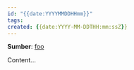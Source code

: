 ```yaml
---
id: "{{date:YYYYMMDDHHmm}}"
tags: 
created: {{date:YYYY-MM-DDTHH:mm:ssZ}}
---
```


**Sumber**: [foo](#)

Content...
